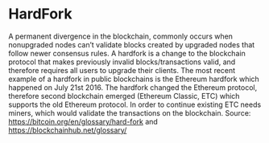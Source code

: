 # HardFork

A permanent divergence in the blockchain, commonly occurs when nonupgraded nodes can’t validate blocks created by upgraded nodes that follow
newer consensus rules. A hardfork is a change to the blockchain protocol that
makes previously invalid blocks/transactions valid, and therefore requires all
users to upgrade their clients. The most recent example of a hardfork in public
blockchains is the Ethereum hardfork which happened on July 21st 2016.
The hardfork changed the Ethereum protocol, therefore second blockchain
emerged (Ethereum Classic, ETC) which supports the old Ethereum protocol.
In order to continue existing ETC needs miners, which would validate the
transactions on the blockchain.
Source: https://bitcoin.org/en/glossary/hard-fork and https://blockchainhub.net/glossary/

